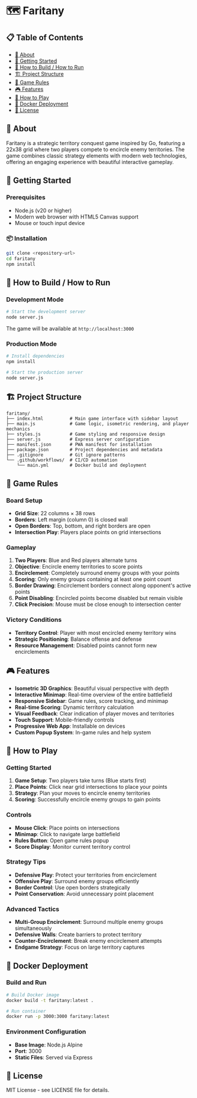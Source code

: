 
# 🗺️ Faritany

## 📋 Table of Contents
- [📖 About](#-about)
- [🚀 Getting Started](#-getting-started)
- [🔨 How to Build / How to Run](#-how-to-build--how-to-run)
- [🏗️ Project Structure](#️-project-structure)
- [🎯 Game Rules](#-game-rules)
- [🎮 Features](#-features)
- [🎲 How to Play](#-how-to-play)
- [🐳 Docker Deployment](#-docker-deployment)
- [📄 License](#-license)

## 📖 About
Faritany is a strategic territory conquest game inspired by Go, featuring a 22x38 grid where two players compete to encircle enemy territories. The game combines classic strategy elements with modern web technologies, offering an engaging experience with beautiful interactive gameplay.

## 🚀 Getting Started

### Prerequisites
- Node.js (v20 or higher)
- Modern web browser with HTML5 Canvas support
- Mouse or touch input device

### 📦 Installation
```bash
git clone <repository-url>
cd faritany
npm install
```

## 🔨 How to Build / How to Run

### Development Mode
```bash
# Start the development server
node server.js
```
The game will be available at `http://localhost:3000`

### Production Mode
```bash
# Install dependencies
npm install

# Start the production server
node server.js
```

## 🏗️ Project Structure
```
faritany/
├── index.html          # Main game interface with sidebar layout
├── main.js             # Game logic, isometric rendering, and player mechanics
├── styles.js           # Game styling and responsive design
├── server.js           # Express server configuration
├── manifest.json       # PWA manifest for installation
├── package.json        # Project dependencies and metadata
├── .gitignore          # Git ignore patterns
└── .github/workflows/  # CI/CD automation
    └── main.yml        # Docker build and deployment
```

## 🎯 Game Rules

### Board Setup
- **Grid Size**: 22 columns × 38 rows
- **Borders**: Left margin (column 0) is closed wall
- **Open Borders**: Top, bottom, and right borders are open
- **Intersection Play**: Players place points on grid intersections

### Gameplay
1. **Two Players**: Blue and Red players alternate turns
2. **Objective**: Encircle enemy territories to score points
3. **Encirclement**: Completely surround enemy groups with your points
4. **Scoring**: Only enemy groups containing at least one point count
5. **Border Drawing**: Encirclement borders connect along opponent's active points
6. **Point Disabling**: Encircled points become disabled but remain visible
7. **Click Precision**: Mouse must be close enough to intersection center

### Victory Conditions
- **Territory Control**: Player with most encircled enemy territory wins
- **Strategic Positioning**: Balance offense and defense
- **Resource Management**: Disabled points cannot form new encirclements

## 🎮 Features
- **Isometric 3D Graphics**: Beautiful visual perspective with depth
- **Interactive Minimap**: Real-time overview of the entire battlefield
- **Responsive Sidebar**: Game rules, score tracking, and minimap
- **Real-time Scoring**: Dynamic territory calculation
- **Visual Feedback**: Clear indication of player moves and territories
- **Touch Support**: Mobile-friendly controls
- **Progressive Web App**: Installable on devices
- **Custom Popup System**: In-game rules and help system

## 🎲 How to Play

### Getting Started
1. **Game Setup**: Two players take turns (Blue starts first)
2. **Place Points**: Click near grid intersections to place your points
3. **Strategy**: Plan your moves to encircle enemy territories
4. **Scoring**: Successfully encircle enemy groups to gain points

### Controls
- **Mouse Click**: Place points on intersections
- **Minimap**: Click to navigate large battlefield
- **Rules Button**: Open game rules popup
- **Score Display**: Monitor current territory control

### Strategy Tips
- **Defensive Play**: Protect your territories from encirclement
- **Offensive Play**: Surround enemy groups efficiently
- **Border Control**: Use open borders strategically
- **Point Conservation**: Avoid unnecessary point placement

### Advanced Tactics
- **Multi-Group Encirclement**: Surround multiple enemy groups simultaneously
- **Defensive Walls**: Create barriers to protect territory
- **Counter-Encirclement**: Break enemy encirclement attempts
- **Endgame Strategy**: Focus on large territory captures

## 🐳 Docker Deployment

### Build and Run
```bash
# Build Docker image
docker build -t faritany:latest .

# Run container
docker run -p 3000:3000 faritany:latest
```

### Environment Configuration
- **Base Image**: Node.js Alpine
- **Port**: 3000
- **Static Files**: Served via Express

## 📄 License
MIT License - see LICENSE file for details.
